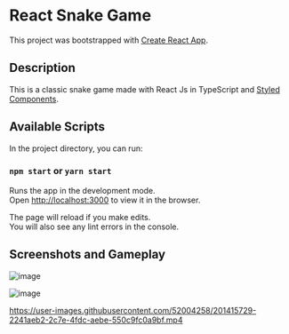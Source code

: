 # React Snake Game

This project was bootstrapped with [Create React App](https://github.com/facebook/create-react-app).

## Description

This is a classic snake game made with React Js in TypeScript and [Styled Components](https://styled-components.com/). 

## Available Scripts

In the project directory, you can run:

### `npm start` or `yarn start`

Runs the app in the development mode.\
Open [http://localhost:3000](http://localhost:3000) to view it in the browser.

The page will reload if you make edits.\
You will also see any lint errors in the console.

## Screenshots and Gameplay

![image](https://user-images.githubusercontent.com/52004258/201402816-9d156010-cb92-4d07-96e4-968e76d95a26.png)

![image](https://user-images.githubusercontent.com/52004258/201403048-445bbd4e-180f-451f-b7cf-2cb62b57d2ea.png)

https://user-images.githubusercontent.com/52004258/201415729-2241aeb2-2c7e-4fdc-aebe-550c9fc0a9bf.mp4






